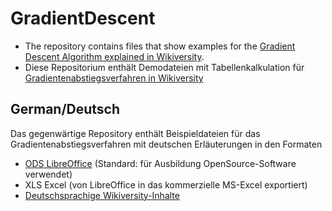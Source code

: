 # GradientDescent
* The repository contains files that show examples for the [Gradient Descent Algorithm explained in Wikiversity](https://en.wikiversity.org/wiki/Gradient_descent).
* Diese Repositorium enthält Demodateien mit Tabellenkalkulation für [Gradientenabstiegsverfahren in Wikiversity](https://de.wikiversity.org/wiki/Gradientenabstiegsverfahren)


## German/Deutsch 
Das gegenwärtige Repository enthält Beispieldateien für das Gradientenabstiegsverfahren mit deutschen Erläuterungen in den Formaten
* [ODS LibreOffice](https://www.libreoffice.org) (Standard: für Ausbildung OpenSource-Software verwendet)
* XLS Excel (von LibreOffice in das kommerzielle MS-Excel exportiert)
* [Deutschsprachige Wikiversity-Inhalte](https://de.wikiversity.org/wiki/Gradientenabstiegsverfahren)

